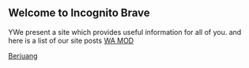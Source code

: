 ## Welcome to Incognito Brave

YWe present a site which provides useful information for all of you.
and here is a list of our site posts
[WA MOD](https://incognitobrave4.github.io/whatsappmod.html)

[Berjuang](https://berjuang.my.id/)


